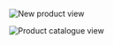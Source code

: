 ![New product view](https://res.cloudinary.com/tark-industries/image/upload/v1614015220/Capture_d_e%CC%81cran_2021-02-22_a%CC%80_18.26.12.png)

![Product catalogue view](https://res.cloudinary.com/tark-industries/image/upload/v1614015220/Capture_d_e%CC%81cran_2021-02-22_a%CC%80_18.26.29.png)
